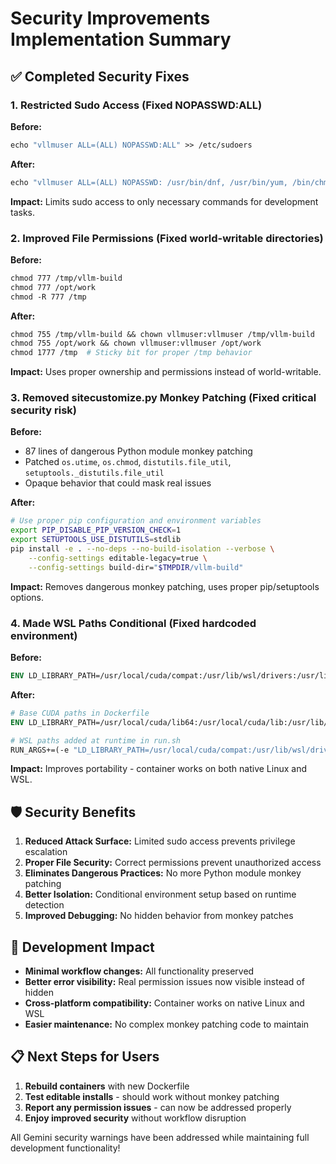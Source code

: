 # Security Improvements Implementation Summary

## ✅ **Completed Security Fixes**

### 1. **Restricted Sudo Access** (Fixed NOPASSWD:ALL)

**Before:**

```dockerfile
echo "vllmuser ALL=(ALL) NOPASSWD:ALL" >> /etc/sudoers
```

**After:**

```dockerfile
echo "vllmuser ALL=(ALL) NOPASSWD: /usr/bin/dnf, /usr/bin/yum, /bin/chmod, /bin/chown, /usr/bin/systemctl" >> /etc/sudoers
```

**Impact:** Limits sudo access to only necessary commands for development tasks.

### 2. **Improved File Permissions** (Fixed world-writable directories)

**Before:**

```dockerfile
chmod 777 /tmp/vllm-build
chmod 777 /opt/work
chmod -R 777 /tmp
```

**After:**

```dockerfile
chmod 755 /tmp/vllm-build && chown vllmuser:vllmuser /tmp/vllm-build
chmod 755 /opt/work && chown vllmuser:vllmuser /opt/work
chmod 1777 /tmp  # Sticky bit for proper /tmp behavior
```

**Impact:** Uses proper ownership and permissions instead of world-writable.

### 3. **Removed sitecustomize.py Monkey Patching** (Fixed critical security risk)

**Before:**

- 87 lines of dangerous Python module monkey patching
- Patched `os.utime`, `os.chmod`, `distutils.file_util`, `setuptools._distutils.file_util`
- Opaque behavior that could mask real issues

**After:**

```bash
# Use proper pip configuration and environment variables
export PIP_DISABLE_PIP_VERSION_CHECK=1
export SETUPTOOLS_USE_DISTUTILS=stdlib
pip install -e . --no-deps --no-build-isolation --verbose \
    --config-settings editable-legacy=true \
    --config-settings build-dir="$TMPDIR/vllm-build"
```

**Impact:** Removes dangerous monkey patching, uses proper pip/setuptools options.

### 4. **Made WSL Paths Conditional** (Fixed hardcoded environment)

**Before:**

```dockerfile
ENV LD_LIBRARY_PATH=/usr/local/cuda/compat:/usr/lib/wsl/drivers:/usr/lib/wsl/lib:...
```

**After:**

```dockerfile
# Base CUDA paths in Dockerfile
ENV LD_LIBRARY_PATH=/usr/local/cuda/lib64:/usr/local/cuda/lib:/usr/lib/x86_64-linux-gnu:$LD_LIBRARY_PATH

# WSL paths added at runtime in run.sh
RUN_ARGS+=(-e "LD_LIBRARY_PATH=/usr/local/cuda/compat:/usr/lib/wsl/drivers:/usr/lib/wsl/lib:\$LD_LIBRARY_PATH")
```

**Impact:** Improves portability - container works on both native Linux and WSL.

## 🛡️ **Security Benefits**

1. **Reduced Attack Surface:** Limited sudo access prevents privilege escalation
2. **Proper File Security:** Correct permissions prevent unauthorized access
3. **Eliminates Dangerous Practices:** No more Python module monkey patching
4. **Better Isolation:** Conditional environment setup based on runtime detection
5. **Improved Debugging:** No hidden behavior from monkey patches

## 🔧 **Development Impact**

- **Minimal workflow changes:** All functionality preserved
- **Better error visibility:** Real permission issues now visible instead of hidden
- **Cross-platform compatibility:** Container works on native Linux and WSL
- **Easier maintenance:** No complex monkey patching code to maintain

## 📋 **Next Steps for Users**

1. **Rebuild containers** with new Dockerfile
2. **Test editable installs** - should work without monkey patching
3. **Report any permission issues** - can now be addressed properly
4. **Enjoy improved security** without workflow disruption

All Gemini security warnings have been addressed while maintaining full development functionality!
